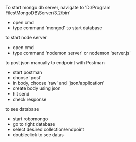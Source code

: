 To start mongo db server, navigate to 'D:\Program Files\MongoDB\Server\3.2\bin'
- open cmd
- type command 'mongod' to start database

to start node server
- open cmd
- type command 'nodemon server' or nodemon 'server.js'

to post json manually to endpoint with Postman
- start postman
- choose 'post'
- in body, choose 'raw' and 'json/application'
- create body using json
- hit send
- check response

to see database
- start robomongo
- go to right database
- select desired collection/endpoint
- doubleclick to see datas